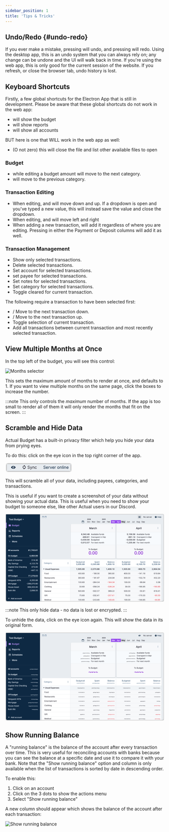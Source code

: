 ```yaml
---
sidebar_position: 1
title: 'Tips & Tricks'
---
```


## Undo/Redo {#undo-redo}

If you ever make a mistake, pressing <Key mod="cmd" k="z" /> will undo, and pressing <Key mod="cmd shift" k="z" /> will redo. Using the desktop app, this is an undo system that you can always rely on; any change can be undone and the UI will walk back in time.  If you're using the web app, this is only good for the current session of the website. If you refresh, or close the browser tab, undo history is lost.

## Keyboard Shortcuts

Firstly, a few global shortcuts for the Electron App that is still in development. Please be aware that these global shortcuts do not work in the web app:

- <Key mod="cmd" k="1" /> will show the budget
- <Key mod="cmd" k="2" /> will show reports
- <Key mod="cmd" k="3" /> will show all accounts

BUT here is one that WILL work in the web app as well:
- <Key mod="cmd" k="O" /> (O not zero) this will close the file and list other available files to open

### Budget

- <Key k="enter" /> while editing a budget amount will move to the next category.
- <Key mod="shift" k="enter" /> will move to the previous category.

### Transaction Editing

- When editing, <Key k="enter" /> and <Key mod="shift" k="enter" /> will move down and up. If a dropdown is open and you've typed a new value, this will instead save the value and close the dropdown.
- When editing, <Key k="tab" /> and <Key mod="shift" k="tab" /> will move left and right
- When adding a new transaction, <Key mod="cmd" k="enter" /> will add it regardless of where you are editing. Pressing <Key k="enter" /> in either the Payment or Deposit columns will add it as well.

### Transaction Management

- <Key k="f" /> Show only selected transactions.
- <Key k="d" /> Delete selected transactions.
- <Key k="a" /> Set account for selected transactions.
- <Key k="p" /> set payee for selected transactions.
- <Key k="n" /> Set notes for selected transactions.
- <Key k="c" /> Set category for selected transactions.
- <Key k="l" /> Toggle cleared for current transaction.

The following require a transaction to have been selected first:

- <Key k="J" />/<Key arrow="down" /> Move to the next transaction down.
- <Key k="K" />/<Key arrow="up" /> Move to the next transaction up.
- <Key k="space" /> Toggle selection of current transaction.
- <Key mod="shift" k="space" /> Add all transactions between current transaction and most recently selected transaction.

## View Multiple Months at Once

In the top left of the budget, you will see this control:

![Months selector](/img/tips-tricks/months-selector.png)

This sets the maximum amount of months to render at once, and defaults to 1. If you want to view multiple months on the same page, click the boxes to increase the number.

:::note
This only controls the _maximum_ number of months. If the app is too small to render all of them it will only render the months that fit on the screen.
:::

## Scramble and Hide Data

Actual Budget has a built-in privacy filter which help you
hide your data from prying eyes.

To do this: click on the eye icon in the top right corner of the app.

![Top right corner](/static/img/a-tour-of-actual/tour-overview-top-right.png)

This will scramble all of your data, including payees, categories, and
transactions.

This is useful if you want to create a screenshot of your data without
showing your actual data. This is useful when you need to show your
budget to someone else, like other Actual users in our Discord.

![Top right corner](/static/img/tips-tricks/scrambled-clear-view.png)


:::note
This only hide data - no data is lost or encrypted.
:::

To unhide the data, click on the eye icon again. This will show the data in
its original form.

![Top right corner](/static/img/tips-tricks/scrambled-scrambled-view.png)




## Show Running Balance

A "running balance" is the balance of the account after every transaction over time. This is very useful for reconciling accounts with banks because you can see the balance at a specific date and use it to compare it with your bank. Note that the "Show running balance" option and column is only available when the list of transactions is sorted by date in descending order.

To enable this:

1. Click on an account
2. Click on the 3 dots to show the actions menu
3. Select "Show running balance"

A new column should appear which shows the balance of the account after each transaction:

![Show running balance](/img/tips-tricks/running-balance.png)
